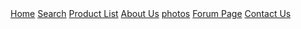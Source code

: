   <nav>
       <a href="index.html">Home</a>
	<a href="search.html">Search</a>
   	 <a href="products.html">Product List</a>
   	<a href="about.html">About Us</a>
	 <a href="gallery.html">photos</a>
	<a href="Forum.html">Forum Page</a>
	    <a href="contact.html">Contact Us</a>
    </nav>
